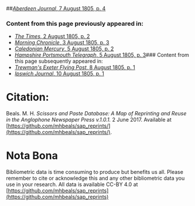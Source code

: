 ##[*Aberdeen Journal*, 7 August 1805, p. 4](https://mhbeals.github.io/sap_html/Aberdeen-Journal/Aberdeen-Journal-7-August-1805-p-4)

### Content from this page previously appeared in:
+ [*The Times*, 2 August 1805, p. 2](https://mhbeals.github.io/sap_html/The-Times/The-Times-2-August-1805-p-2)
+ [*Morning Chronicle*, 3 August 1805, p. 3](https://mhbeals.github.io/sap_html/Morning-Chronicle/Morning-Chronicle-3-August-1805-p-3)
+ [*Caledonian Mercury*, 5 August 1805, p. 2](https://mhbeals.github.io/sap_html/Caledonian-Mercury/Caledonian-Mercury-5-August-1805-p-2)
+ [*Hampshire Portsmouth Telegraph*, 5 August 1805, p. 3](https://mhbeals.github.io/sap_html/Hampshire-Portsmouth-Telegraph/Hampshire-Portsmouth-Telegraph-5-August-1805-p-3)### Content from this page subsequently appeared in:
+ [*Trewman's Exeter Flying Post*, 8 August 1805, p. 1](https://mhbeals.github.io/sap_html/Trewman's-Exeter-Flying-Post/Trewman's-Exeter-Flying-Post-8-August-1805-p-1)
+ [*Ipswich Journal*, 10 August 1805, p. 1](https://mhbeals.github.io/sap_html/Ipswich-Journal/Ipswich-Journal-10-August-1805-p-1)
                    
# Citation: 

Beals. M. H. *Scissors and Paste Database: A Map of Reprinting and Reuse in the Anglophone Newspaper Press v.1.0.1.* 2 June 2017. Available at [https://github.com/mhbeals/sap_reprints/](https://github.com/mhbeals/sap_reprints/). 
                    
# Nota Bona

Bibliometric data is time consuming to produce but benefits us all. Please remember to cite or acknowledge this and any other bibliometric data you use in your research. All data is available CC-BY 4.0 at [https://github.com/mhbeals/sap_reprints](https://github.com/mhbeals/sap_reprints)